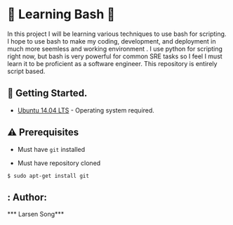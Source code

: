 # :shell: Learning Bash :shell:

In this project I will be learning various techniques to use bash for scripting.
I hope to use bash to make my coding, development, and deployment in  much more seemless and working environment . I use python for scripting right now, but bash is very powerful for common SRE tasks so I feel I must learn it to be proficient as a software engineer. This repository is entirely script based.

## :running: Getting Started.

* [Ubuntu 14.04 LTS](http://releases.ubuntu.com/14.04/) - Operating system required.

## :warning: Prerequisites

* Must have `git` installed

* Must have repository cloned

```
$ sudo apt-get install git
```

## : Author: 
 
 *** Larsen Song***
